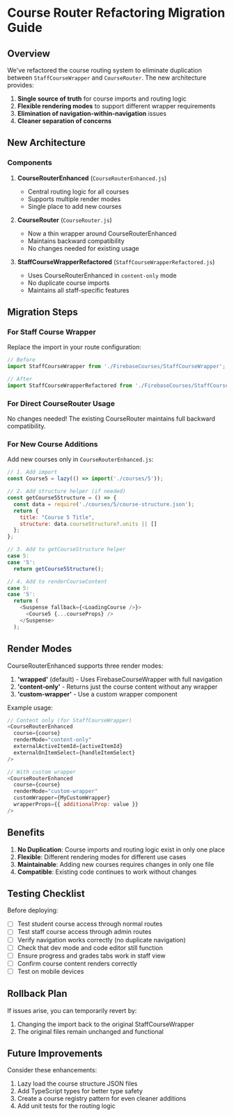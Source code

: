 # Course Router Refactoring Migration Guide

## Overview

We've refactored the course routing system to eliminate duplication between `StaffCourseWrapper` and `CourseRouter`. The new architecture provides:

1. **Single source of truth** for course imports and routing logic
2. **Flexible rendering modes** to support different wrapper requirements
3. **Elimination of navigation-within-navigation** issues
4. **Cleaner separation of concerns**

## New Architecture

### Components

1. **CourseRouterEnhanced** (`CourseRouterEnhanced.js`)
   - Central routing logic for all courses
   - Supports multiple render modes
   - Single place to add new courses

2. **CourseRouter** (`CourseRouter.js`)
   - Now a thin wrapper around CourseRouterEnhanced
   - Maintains backward compatibility
   - No changes needed for existing usage

3. **StaffCourseWrapperRefactored** (`StaffCourseWrapperRefactored.js`)
   - Uses CourseRouterEnhanced in `content-only` mode
   - No duplicate course imports
   - Maintains all staff-specific features

## Migration Steps

### For Staff Course Wrapper

Replace the import in your route configuration:

```javascript
// Before
import StaffCourseWrapper from './FirebaseCourses/StaffCourseWrapper';

// After
import StaffCourseWrapperRefactored from './FirebaseCourses/StaffCourseWrapperRefactored';
```

### For Direct CourseRouter Usage

No changes needed! The existing CourseRouter maintains full backward compatibility.

### For New Course Additions

Add new courses only in `CourseRouterEnhanced.js`:

```javascript
// 1. Add import
const Course5 = lazy(() => import('./courses/5'));

// 2. Add structure helper (if needed)
const getCourse5Structure = () => {
  const data = require('./courses/5/course-structure.json');
  return {
    title: "Course 5 Title",
    structure: data.courseStructure?.units || []
  };
};

// 3. Add to getCourseStructure helper
case 5:
case '5':
  return getCourse5Structure();

// 4. Add to renderCourseContent
case 5:
case '5':
  return (
    <Suspense fallback={<LoadingCourse />}>
      <Course5 {...courseProps} />
    </Suspense>
  );
```

## Render Modes

CourseRouterEnhanced supports three render modes:

1. **'wrapped'** (default) - Uses FirebaseCourseWrapper with full navigation
2. **'content-only'** - Returns just the course content without any wrapper
3. **'custom-wrapper'** - Use a custom wrapper component

Example usage:

```javascript
// Content only (for StaffCourseWrapper)
<CourseRouterEnhanced
  course={course}
  renderMode="content-only"
  externalActiveItemId={activeItemId}
  externalOnItemSelect={handleItemSelect}
/>

// With custom wrapper
<CourseRouterEnhanced
  course={course}
  renderMode="custom-wrapper"
  customWrapper={MyCustomWrapper}
  wrapperProps={{ additionalProp: value }}
/>
```

## Benefits

1. **No Duplication**: Course imports and routing logic exist in only one place
2. **Flexible**: Different rendering modes for different use cases
3. **Maintainable**: Adding new courses requires changes in only one file
4. **Compatible**: Existing code continues to work without changes

## Testing Checklist

Before deploying:

- [ ] Test student course access through normal routes
- [ ] Test staff course access through admin routes
- [ ] Verify navigation works correctly (no duplicate navigation)
- [ ] Check that dev mode and code editor still function
- [ ] Ensure progress and grades tabs work in staff view
- [ ] Confirm course content renders correctly
- [ ] Test on mobile devices

## Rollback Plan

If issues arise, you can temporarily revert by:

1. Changing the import back to the original StaffCourseWrapper
2. The original files remain unchanged and functional

## Future Improvements

Consider these enhancements:

1. Lazy load the course structure JSON files
2. Add TypeScript types for better type safety
3. Create a course registry pattern for even cleaner additions
4. Add unit tests for the routing logic